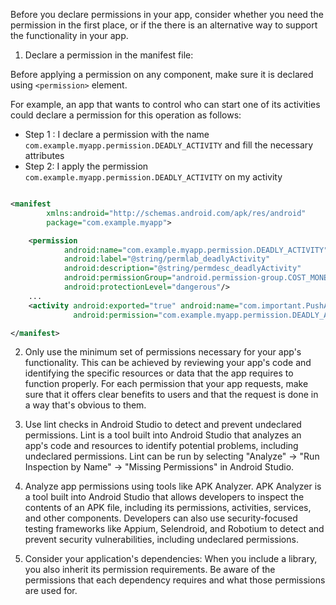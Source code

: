 Before you declare permissions in your app, consider whether you need the permission in the first place, or if the there is an alternative way to support the functionality in your app.

1. Declare a permission in the manifest file:

  Before applying a permission on any component, make sure it is declared using `<permission>` element.

  For example, an app that wants to control who can start one of its activities could declare a permission for this operation as follows:

  * Step 1 : I declare a permission with the name `com.example.myapp.permission.DEADLY_ACTIVITY` and fill the necessary attributes
  * Step 2: I apply the permission `com.example.myapp.permission.DEADLY_ACTIVITY` on my activity

```xml

<manifest
        xmlns:android="http://schemas.android.com/apk/res/android"
        package="com.example.myapp">

    <permission
            android:name="com.example.myapp.permission.DEADLY_ACTIVITY"
            android:label="@string/permlab_deadlyActivity"
            android:description="@string/permdesc_deadlyActivity"
            android:permissionGroup="android.permission-group.COST_MONEY"
            android:protectionLevel="dangerous"/>
    ...
    <activity android:exported="true" android:name="com.important.PushActivity"
              android:permission="com.example.myapp.permission.DEADLY_ACTIVITY"/>

</manifest>
```

2. Only use the minimum set of permissions necessary for your app's functionality. This can be achieved by reviewing your app's code and identifying the specific resources or data that the app requires to function properly.
   For each permission that your app requests, make sure that it offers clear benefits to users and that the request is done in a way that's obvious to them.
   
3. Use lint checks in Android Studio to detect and prevent undeclared permissions. Lint is a tool built into Android Studio that analyzes an app's code and resources to identify potential problems, including undeclared permissions. Lint can be run by selecting "Analyze" -> "Run Inspection by Name" -> "Missing Permissions" in Android Studio.
   
4. Analyze app permissions using tools like APK Analyzer. APK Analyzer is a tool built into Android Studio that allows developers to inspect the contents of an APK file, including its permissions, activities, services, and other components. Developers can also use security-focused testing frameworks like Appium, Selendroid, and Robotium to detect and prevent security vulnerabilities, including undeclared permissions.
   
5. Consider your application's dependencies: When you include a library, you also inherit its permission requirements. Be aware of the permissions that each dependency requires and what those permissions are used for.
